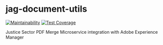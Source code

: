 # jag-document-utils

[![Maintainability](https://api.codeclimate.com/v1/badges/a0b23562b87853f9824b/maintainability)](https://codeclimate.com/github/bcgov/jag-document-utils/maintainability) [![Test Coverage](https://api.codeclimate.com/v1/badges/a0b23562b87853f9824b/test_coverage)](https://codeclimate.com/github/bcgov/jag-document-utils/test_coverage)

Justice Sector PDF Merge Microservice integration with Adobe Experience Manager
